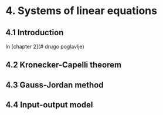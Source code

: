 # 4. Systems of linear equations

## 4.1 Introduction
In [chapter $2$](# drugo poglavlje)

## 4.2 Kronecker-Capelli theorem

## 4.3 Gauss-Jordan method

## 4.4 Input-output model